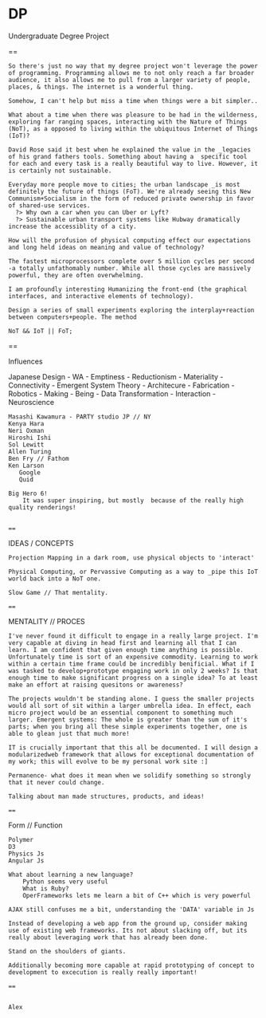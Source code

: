 DP
==

Undergraduate Degree Project

==

	So there's just no way that my degree project won't leverage the power of programming. Programming allows me to not only reach a far broader audience, it also allows me to pull from a larger variety of people, places, & things. The internet is a wonderful thing. 

	Somehow, I can't help but miss a time when things were a bit simpler..

	What about a time when there was pleasure to be had in the wilderness, exploring far ranging spaces, interacting with the Nature of Things (NoT), as a opposed to living within the ubiquitous Internet of Things (IoT)?

	David Rose said it best when he explained the value in the _legacies of his grand fathers tools. Something about having a  specific tool for each and every task is a really beautiful way to live. However, it is certainly not sustainable.

	Everyday more people move to cities; the urban landscape _is most definitely the future of things (FoT). We're already seeing this New Communism+Socialism in the form of reduced private ownership in favor of shared-use services.
	  ?> Why own a car when you can Uber or Lyft?
	  ?> Sustainable urban transport systems like Hubway dramatically increase the accessiblity of a city.

	How will the profusion of physical computing effect our expectations and long held ideas on meaning and value of technology?

	The fastest microprocessors complete over 5 million cycles per second -a totally unfathomably number. While all those cycles are massively powerful, they are often overwhelming. 

	I am profoundly interesting Humanizing the front-end (the graphical interfaces, and interactive elements of technology).

	Design a series of small experiments exploring the interplay+reaction between computers+people. The method

	NoT && IoT || FoT;

==

Influences


Japanese Design 
				- WA
				- Emptiness
				- Reductionism
				- Materiality
				- Connectivity
				- Emergent System Theory
				- Architecure
				- Fabrication
				- Robotics
				- Making
				- Being
				- Data Transformation
				- Interaction
				- Neuroscience

	Masashi Kawamura - PARTY studio JP // NY
	Kenya Hara 
	Neri Oxman
	Hiroshi Ishi
	Sol Lewitt
	Allen Turing
	Ben Fry // Fathom
	Ken Larson
       Google
       Quid

	Big Hero 6!
		It was super inspiring, but mostly  because of the really high quality renderings!


	==

IDEAS / CONCEPTS


	Projection Mapping in a dark room, use physical objects to 'interact'

	Physical Computing, or Pervassive Computing as a way to _pipe this IoT world back into a NoT one.

	Slow Game // That mentality. 

	==

MENTALITY // PROCES

	I've never found it difficult to engage in a really large project. I'm very capable at diving in head first and learning all that I can learn. I am confident that given enough time anything is possible. Unfortunately time is sort of an expensive commodity. Learning to work within a certain time frame could be incredibly benificial. What if I was tasked to develop+prototype engaging work in only 2 weeks? Is that enough time to make significant progress on a single idea? To at least make an effort at raising quesitons or awareness?

	The projects wouldn't be standing alone. I guess the smaller projects would all sort of sit within a larger umbrella idea. In effect, each micro project would be an essential component to something much larger. Emergent systems: The whole is greater than the sum of it's parts; when you bring all these simple experiments together, one is able to glean just that much more!

	IT is crucially important that this all be documented. I will design a modularizedweb framework that allows for exceptional documentation of my work; this will evolve to be my personal work site :]

	Permanence- what does it mean when we solidify something so strongly that it never could change.

	Talking about man made structures, products, and ideas!

	==

Form // Function

	Polymer
	D3
	Physics Js
	Angular Js

	What about learning a new language?
		Python seems very useful
		What is Ruby?
		OperFrameworks lets me learn a bit of C++ which is very powerful

	AJAX still confuses me a bit, understanding the 'DATA' variable in Js

	Instead of developing a web app from the ground up, consider making use of existing web frameworks. Its not about slacking off, but its really about leveraging work that has already been done.

	Stand on the shoulders of giants.

	Additionally becoming more capable at rapid prototyping of concept to development to excecution is really really important!

	==


	Alex




